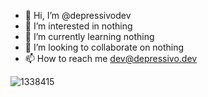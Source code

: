 - 👋 Hi, I’m @depressivodev
- 👀 I’m interested in nothing
- 🌱 I’m currently learning nothing
- 💞️ I’m looking to collaborate on nothing
- 📫 How to reach me dev@depressivo.dev 



![1338415](https://user-images.githubusercontent.com/119380584/204426386-84b00378-9444-440f-95d5-73dcce164761.jpg)

